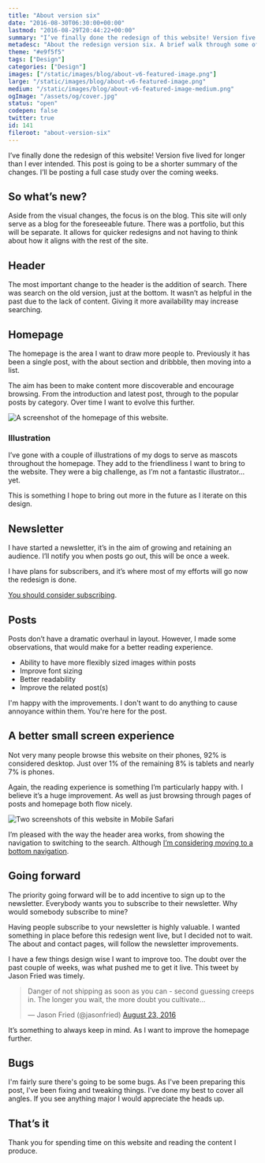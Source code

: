```yaml
---
title: "About version six"
date: "2016-08-30T06:30:00+00:00"
lastmod: "2016-08-29T20:44:22+00:00"
summary: "I’ve finally done the redesign of this website! Version five lived for longer than I ever intended. This post is going to be a shorter summary of the changes. I’ll be posting a full case study over the coming weeks."
metadesc: "About the redesign version six. A brief walk through some of the changes in this version."
theme: "#e9f5f5"
tags: ["Design"]
categories: ["Design"]
images: ["/static/images/blog/about-v6-featured-image.png"]
large: "/static/images/blog/about-v6-featured-image.png"
medium: "/static/images/blog/about-v6-featured-image-medium.png"
ogImage: "/assets/og/cover.jpg"
status: "open"
codepen: false
twitter: true
id: 141
fileroot: "about-version-six"
---
```


I’ve finally done the redesign of this website! Version five lived for longer than I ever intended. This post is going to be a shorter summary of the changes. I’ll be posting a full case study over the coming weeks.

## So what’s new?
Aside from the visual changes, the focus is on the blog. This site will only serve as a blog for the foreseeable future. There was a portfolio, but this will be separate. It allows for quicker redesigns and not having to think about how it aligns with the rest of the site.

## Header
The most important change to the header is the addition of search. There was search on the old version, just at the bottom. It wasn’t as helpful in the past due to the lack of content. Giving it more availability may increase searching.

## Homepage
The homepage is the area I want to draw more people to. Previously it has been a single post, with the about section and dribbble, then moving into a list.

The aim has been to make content more discoverable and encourage browsing. From the introduction and latest post, through to the popular posts by category. Over time I want to evolve this further.

<div className="article-image">
  <Image src="/static/images/blog/about-v6-home.png" alt="A screenshot of the homepage of this website."    width={738} height={1618} />
</div>

### Illustration
I’ve gone with a couple of illustrations of my dogs to serve as mascots throughout the homepage. They add to the friendliness I want to bring to the website. They were a big challenge, as I’m not a fantastic illustrator… yet.

This is something I hope to bring out more in the future as I iterate on this design.

## Newsletter
I have started a newsletter, it’s in the aim of growing and retaining an audience. I’ll notify you when posts go out, this will be once a week.

I have plans for subscribers, and it’s where most of my efforts will go now the redesign is done.

[You should consider subscribing](/newsletter).

## Posts
Posts don’t have a dramatic overhaul in layout. However, I made some observations, that would make for a better reading experience.

- Ability to have more flexibly sized images within posts
- Improve font sizing
- Better readability
- Improve the related post(s)

I'm happy with the improvements. I don't want to do anything to cause annoyance within them. You're here for the post.

## A better small screen experience
Not very many people browse this website on their phones, 92% is considered desktop. Just over 1% of the remaining 8% is tablets and nearly 7% is phones.

Again, the reading experience is something I’m particularly happy with. I believe it’s a huge improvement. As well as just browsing through pages of posts and homepage both flow nicely.

<div className="article-image">
  <Image src="/static/images/blog/about-v6-small-screen.png" alt="Two screenshots of this website in Mobile Safari" width={896} height={736} />
</div>

I’m pleased with the way the header area works, from showing the navigation to switching to the search. Although [I’m considering moving to a bottom navigation](/blog/websites-using-alternatives-to-the-hamburger).

## Going forward
The priority going forward will be to add incentive to sign up to the newsletter. Everybody wants you to subscribe to their newsletter. Why would somebody subscribe to mine?

Having people subscribe to your newsletter is highly valuable. I wanted something in place before this redesign went live, but I decided not to wait. The about and contact pages, will follow the newsletter improvements.

I have a few things design wise I want to improve too. The doubt over the past couple of weeks, was what pushed me to get it live. This tweet by Jason Fried was timely.

<blockquote className="twitter-tweet" data-lang="en"><p lang="en" dir="ltr">Danger of not shipping as soon as you can - second guessing creeps in. The longer you wait, the more doubt you cultivate…</p>&mdash; Jason Fried (@jasonfried) <a href="https://twitter.com/jasonfried/status/768088758457511936">August 23, 2016</a></blockquote>

It’s something to always keep in mind. As I want to improve the homepage further.

## Bugs
I'm fairly sure there's going to be some bugs. As I've been preparing this post, I've been fixing and tweaking things. I’ve done my best to cover all angles. If you see anything major I would appreciate the heads up.

## That’s it
Thank you for spending time on this website and reading the content I produce.
